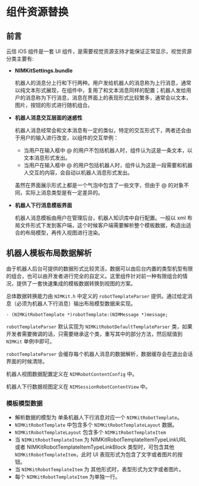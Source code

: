 # 组件资源替换

## 前言

云信 iOS 组件是一套 UI 组件，是需要视觉资源支持才能保证正常显示，视觉资源分类主要有:

 * **NIMKitSettings.bundle**
 
   机器人的消息分上行和下行两种。用户发给机器人的消息称为上行消息，通常以纯文本形式展现，在组件中，复用了和文本消息同样的配置；机器人发给用户的消息称为下行消息，消息在界面上的表现形式比较繁多，通常会以文本，图片，按钮的形式进行随机组合。
   
 * **机器人消息交互层面的迷惑性**
   
   机器人消息经常会和文本消息有一定的类似，特定的交互形式下，两者还会由于用户的输入进行改变，以组件的交互举例：
   * 当用户在输入框中 @ 的用户不包括机器人时，组件认为这是一条文本，以文本消息形式发出。
   * 当用户在输入框中 @ 的用户包括机器人时，组件认为这是一段需要和机器人交互的内容，会自动以机器人消息形式发出。

   虽然在界面展示形式上都是一个气泡中包含了一些文字，但由于 @ 的对象不同，实际上消息类型是有一定差异的。
   
 * **机器人下行消息模板界面**
   
   机器人消息模板由用户在管理后台，机器人知识库中自行配置。一般以 xml 布局文件形式下发到客户端，这个时候客户端需要解析整个模板数据，构造出适合的布局模型，再传入视图进行渲染。

 
## 机器人模板布局数据解析

   由于机器人后台可提供的数据形式比较灵活，数据可以由后台内置的类型机型有限的组合，也可以由开发者进行完全的自定义。这里组件针对前一种有限组合的情况，提供了一套快速集成的模板数据转换到视图的方案。
   
   总体数据转换能力由 `NIMKit.h` 中定义的 `robotTemplateParser` 提供。通过给定消息（必须为机器人下行消息）输出布局模型数据来实现。
   
   ```objc
   - (NIMKitRobotTemplate *)robotTemplate:(NIMMessage *)message;
   ```
   
   `robotTemplateParser` 默认实现为 `NIMKitRobotDefaultTemplateParser` 类，如果开发者需要微调的话，只需要继承这个类，重写其中的部分方法，然后赋值到 `NIMKit` 单例中即可。
   
   `robotTemplateParser` 会缓存每个机器人消息的数据解析，数据缓存会在退出会话界面的时候清除。
   
   机器人视图数据配置定义在 `NIMRobotContentConfig` 中。
   
   机器人下行数据视图定义在 `NIMSessionRobotContentView` 中。
   
### 模板模型数据

   * 解析数据的模型为 单条机器人下行消息对应一个 `NIMKitRobotTemplate`。
   * `NIMKitRobotTemplate` 中包含多个 `NIMKitRobotTemplateLayout` 数据。
   * `NIMKitRobotTemplateLayout` 包含多个 `NIMKitRobotTemplateItem`
   * 当 `NIMKitRobotTemplateItem` 为 NIMKitRobotTemplateItemTypeLinkURL 或者 NIMKitRobotTemplateItemTypeLinkBlock 类型时，可包含其他 `NIMKitRobotTemplateItem`，此时 UI 表现形式为包含了文字或者图片的按钮。
   * 当 `NIMKitRobotTemplateItem` 为 其他形式时，表型形式为文字或者图片。
   * 每个 `NIMKitRobotTemplateItem` 为单独一行。

 
   
 
